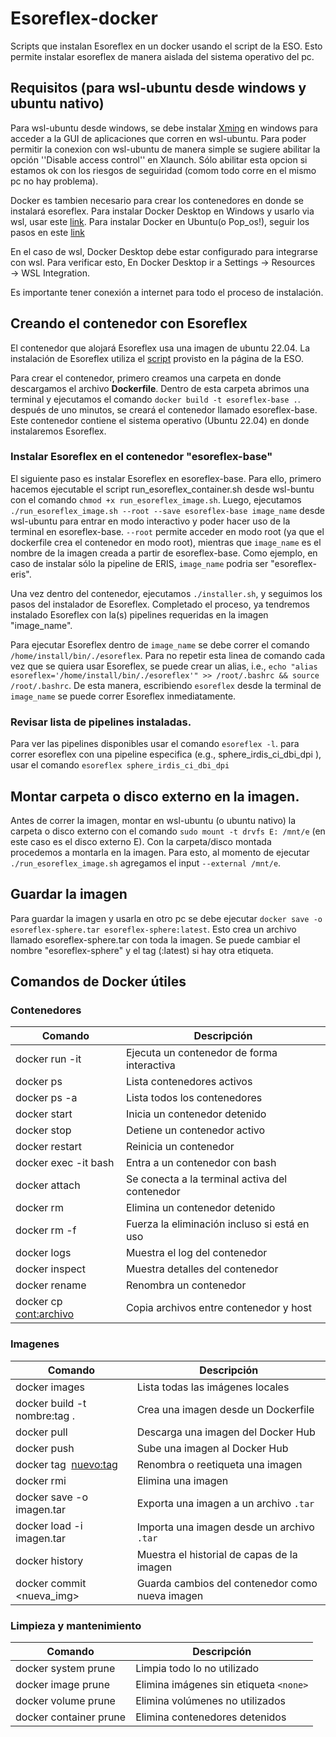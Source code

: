# Esoreflex-docker
Scripts que instalan Esoreflex en un docker usando el script de la ESO. Esto permite instalar esoreflex de manera aislada del sistema operativo del pc.

## Requisitos (para wsl-ubuntu desde windows y ubuntu nativo)

Para wsl-ubuntu desde windows, se debe instalar [Xming](http://www.straightrunning.com/XmingNotes/) en windows para acceder a la GUI de aplicaciones que corren en wsl-ubuntu. Para poder permitir la conexion con wsl-ubuntu de manera simple se sugiere abilitar la opción ''Disable access control'' en Xlaunch. Sólo abilitar esta opcion si estamos ok con los riesgos de seguiridad (comom todo corre en el mismo pc no hay problema).

Docker es tambien necesario para crear los contenedores en donde se instalará esoreflex. 
Para instalar Docker Desktop en Windows y usarlo via wsl, usar este [link](https://docs.docker.com/desktop/setup/install/windows-install/).
Para instalar Docker en Ubuntu(o Pop_os!), seguir los pasos en este [link](https://docs.docker.com/engine/install/ubuntu/)

En el caso de wsl, Docker Desktop debe estar configurado para integrarse con wsl. Para verificar esto, En Docker Desktop ir a Settings → Resources → WSL Integration.

Es importante tener conexión a internet para todo el proceso de instalación.

## Creando el contenedor con Esoreflex

El contenedor que alojará Esoreflex usa una imagen de ubuntu 22.04. La instalación de Esoreflex utiliza el [script](https://www.eso.org/sci/software/pipelines/install_esoreflex) provisto en la página de la ESO.  

Para crear el contenedor, primero creamos una carpeta en donde descargamos el archivo **Dockerfile**. Dentro de esta carpeta abrimos una terminal y ejecutamos el comando `docker build -t esoreflex-base .`. después de uno minutos, se creará el contenedor llamado esoreflex-base. Este contenedor contiene el sistema operativo (Ubuntu 22.04) en donde instalaremos Esoreflex.

### Instalar Esoreflex en el contenedor "esoreflex-base"

El siguiente paso es instalar Esoreflex en esoreflex-base. Para ello, primero hacemos ejecutable el script run_esoreflex_container.sh desde wsl-buntu con el comando `chmod +x run_esoreflex_image.sh`. Luego,
ejecutamos `./run_esoreflex_image.sh --root --save esoreflex-base image_name` desde wsl-ubuntu para entrar en modo interactivo y poder hacer uso de la terminal en esoreflex-base. `--root` permite acceder en modo root (ya que el dockerfile crea el contenedor en modo root), mientras que `image_name` es el nombre de la imagen creada a partir de esoreflex-base. Como ejemplo, en caso de instalar sólo la pipeline de ERIS, `image_name` podria ser "esoreflex-eris".

Una vez dentro del contenedor, ejecutamos `./installer.sh`, y seguimos los pasos del instalador de Esoreflex. Completado el proceso, ya tendremos instalado Esoreflex con la(s) pipelines requeridas en la imagen "image_name".

Para ejecutar Esoreflex dentro de `image_name` se debe correr el comando `/home/install/bin/./esoreflex`. Para no repetir esta linea de comando cada vez que se quiera usar Esoreflex, se puede crear un alias, i.e., `echo "alias esoreflex='/home/install/bin/./esoreflex'" >> /root/.bashrc && source /root/.bashrc`. De esta manera, escribiendo `esoreflex` desde la terminal de `image_name` se puede correr Esoreflex inmediatamente.

### Revisar lista de pipelines instaladas.

Para ver las pipelines disponibles usar el comando `esoreflex -l`. para correr esoreflex con una pipeline especifica (e.g., sphere_irdis_ci_dbi_dpi ), usar el comando `esoreflex sphere_irdis_ci_dbi_dpi`

## Montar carpeta o disco externo en la imagen.

Antes de correr la imagen, montar en wsl-ubuntu (o ubuntu nativo) la carpeta o disco externo con el comando `sudo mount -t drvfs E: /mnt/e` (en este caso es el disco externo E). Con la carpeta/disco montada procedemos a montarla en la imagen. Para esto, al momento de ejecutar `./run_esoreflex_image.sh` agregamos el input `--external /mnt/e`.

## Guardar la imagen

Para guardar la imagen y usarla en otro pc se debe ejecutar `docker save -o esoreflex-sphere.tar esoreflex-sphere:latest`. Esto crea un archivo llamado esoreflex-sphere.tar con toda la imagen. Se puede cambiar el nombre "esoreflex-sphere" y el tag (:latest) si hay otra etiqueta.


## Comandos de Docker útiles 

### Contenedores
| Comando                                  | Descripción                                      |
|------------------------------------------|--------------------------------------------------|
| docker run -it <imagen>                  | Ejecuta un contenedor de forma interactiva       |
| docker ps                                | Lista contenedores activos                       |
| docker ps -a                             | Lista todos los contenedores                     |
| docker start <contenedor>                | Inicia un contenedor detenido                    |
| docker stop <contenedor>                 | Detiene un contenedor activo                     |
| docker restart <contenedor>              | Reinicia un contenedor                           |
| docker exec -it <contenedor> bash        | Entra a un contenedor con bash                   |
| docker attach <contenedor>               | Se conecta a la terminal activa del contenedor   |
| docker rm <contenedor>                   | Elimina un contenedor detenido                   |
| docker rm -f <contenedor>                | Fuerza la eliminación incluso si está en uso     |
| docker logs <contenedor>                 | Muestra el log del contenedor                    |
| docker inspect <contenedor>              | Muestra detalles del contenedor                  |
| docker rename <viejo> <nuevo>            | Renombra un contenedor                           |
| docker cp <cont:archivo> <destino>       | Copia archivos entre contenedor y host           |


### Imagenes
| Comando                                  | Descripción                                      |
|------------------------------------------|--------------------------------------------------|
| docker images                            | Lista todas las imágenes locales                 |
| docker build -t nombre:tag .             | Crea una imagen desde un Dockerfile              |
| docker pull <imagen>                     | Descarga una imagen del Docker Hub               |
| docker push <imagen>                     | Sube una imagen al Docker Hub                    |
| docker tag <img> <nuevo:tag>             | Renombra o reetiqueta una imagen                 |
| docker rmi <imagen>                      | Elimina una imagen                               |
| docker save -o imagen.tar <imagen>       | Exporta una imagen a un archivo `.tar`           |
| docker load -i imagen.tar                | Importa una imagen desde un archivo `.tar`       |
| docker history <imagen>                  | Muestra el historial de capas de la imagen       |
| docker commit <contenedor> <nueva_img>   | Guarda cambios del contenedor como nueva imagen  |



### Limpieza y mantenimiento

| Comando                                  | Descripción                                      |
|------------------------------------------|--------------------------------------------------|
| docker system prune                      | Limpia todo lo no utilizado                      |
| docker image prune                       | Elimina imágenes sin etiqueta `<none>`           |
| docker volume prune                      | Elimina volúmenes no utilizados                  |
| docker container prune                   | Elimina contenedores detenidos                   |


